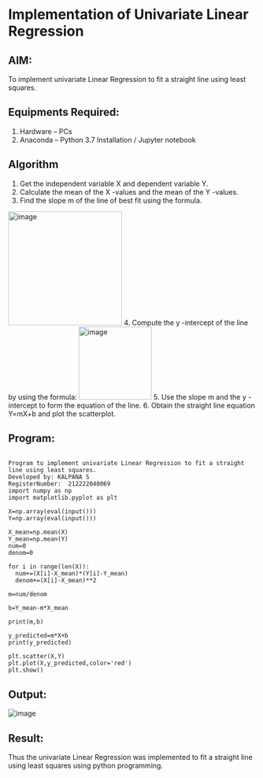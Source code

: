 # Implementation of Univariate Linear Regression
## AIM:
To implement univariate Linear Regression to fit a straight line using least squares.

## Equipments Required:
1. Hardware – PCs
2. Anaconda – Python 3.7 Installation / Jupyter notebook

## Algorithm
1. Get the independent variable X and dependent variable Y.
2. Calculate the mean of the X -values and the mean of the Y -values.
3. Find the slope m of the line of best fit using the formula. 
<img width="231" alt="image" src="https://user-images.githubusercontent.com/93026020/192078527-b3b5ee3e-992f-46c4-865b-3b7ce4ac54ad.png">
4. Compute the y -intercept of the line by using the formula:
<img width="148" alt="image" src="https://user-images.githubusercontent.com/93026020/192078545-79d70b90-7e9d-4b85-9f8b-9d7548a4c5a4.png">
5. Use the slope m and the y -intercept to form the equation of the line.
6. Obtain the straight line equation Y=mX+b and plot the scatterplot.

## Program:
```

Program to implement univariate Linear Regression to fit a straight line using least squares.
Developed by: KALPANA S
RegisterNumber:  212222040069
import numpy as np
import matplotlib.pyplot as plt

X=np.array(eval(input()))
Y=np.array(eval(input()))

X_mean=np.mean(X)
Y_mean=np.mean(Y)
num=0
denom=0

for i in range(len(X)):
  num+=(X[i]-X_mean)*(Y[i]-Y_mean)
  denom+=(X[i]-X_mean)**2

m=num/denom

b=Y_mean-m*X_mean

print(m,b)

y_predicted=m*X+b
print(y_predicted)

plt.scatter(X,Y)
plt.plot(X,y_predicted,color='red')
plt.show()

```

## Output:

![image](https://github.com/shanmugapriyatharani/Find-the-best-fit-line-using-Least-Squares-Method/assets/119393427/2d204a9b-613b-40e4-94d1-b7958f4b78e2)



## Result:
Thus the univariate Linear Regression was implemented to fit a straight line using least squares using python programming.
